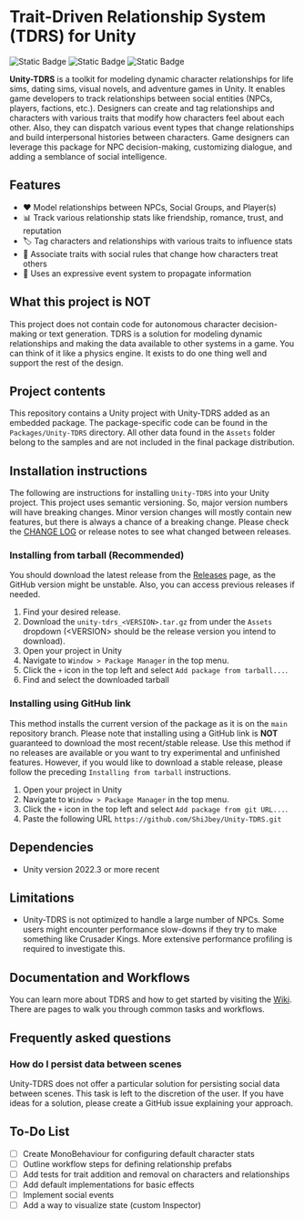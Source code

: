 # Trait-Driven Relationship System (TDRS) for Unity

![Static Badge](https://img.shields.io/badge/Unity-2022.3-black)
![Static Badge](https://img.shields.io/badge/Project_Status-Unstable-red)
![Static Badge](https://img.shields.io/badge/Version-1.0.0_Unreleased-yellow)

**Unity-TDRS** is a toolkit for modeling dynamic character relationships for life sims, dating sims, visual novels, and adventure games in Unity. It enables game developers to track relationships between social entities (NPCs, players, factions, etc.). Designers can create and tag relationships and characters with various traits that modify how characters feel about each other. Also, they can dispatch various event types that change relationships and build interpersonal histories between characters. Game designers can leverage this package for NPC decision-making, customizing dialogue, and adding a semblance of social intelligence.

## Features

- ❤️ Model relationships between NPCs, Social Groups, and Player(s)
- 📊 Track various relationship stats like friendship, romance, trust, and reputation
- 🏷️ Tag characters and relationships with various traits to influence stats
- 📏 Associate traits with social rules that change how characters treat others
- 🎊 Uses an expressive event system to propagate information

## What this project is **NOT**

This project does not contain code for autonomous character decision-making or text generation. TDRS is a solution for modeling dynamic relationships and making the data available to other systems in a game. You can think of it like a physics engine. It exists to do one thing well and support the rest of the design.

## Project contents

This repository contains a Unity project with Unity-TDRS added as an embedded package. The package-specific code can be found in the `Packages/Unity-TDRS` directory. All other data found in the `Assets` folder belong to the samples and are not included in the final package distribution.

## Installation instructions

The following are instructions for installing `Unity-TDRS` into your Unity project. This project uses semantic versioning. So, major version numbers will have breaking changes. Minor version changes will mostly contain new features, but there is always a chance of a breaking change. Please check the [CHANGE LOG](./CHANGELOG.md) or release notes to see what changed between releases.

### Installing from tarball (Recommended)

You should download the latest release from the [Releases](https://github.com/ShiJbey/Unity-TDRS/releases) page, as the GitHub version might be unstable. Also, you can access previous releases if needed.

1. Find your desired release.
2. Download the `unity-tdrs_<VERSION>.tar.gz` from under the `Assets` dropdown (\<VERSION\> should be the release version you intend to download).
3. Open your project in Unity
4. Navigate to `Window > Package Manager` in the top menu.
5. Click the `+` icon in the top left and select `Add package from tarball...`.
6. Find and select the downloaded tarball

### Installing using GitHub link

This method installs the current version of the package as it is on the `main` repository branch. Please note that installing using a GitHub link is  **NOT** guaranteed to download the most recent/stable release. Use this method if no releases are available or you want to try experimental and unfinished features. However, if you would like to download a stable release, please follow the preceding `Installing from tarball` instructions.

1. Open your project in Unity
2. Navigate to `Window > Package Manager` in the top menu.
3. Click the `+` icon in the top left and select `Add package from git URL...`.
4. Paste the following URL `https://github.com/ShiJbey/Unity-TDRS.git`

## Dependencies

- Unity version 2022.3 or more recent

## Limitations

- Unity-TDRS is not optimized to handle a large number of NPCs. Some users might encounter performance slow-downs if they try to make something like Crusader Kings. More extensive performance profiling is required to investigate this.

## Documentation and Workflows

You can learn more about TDRS and how to get started by visiting the [Wiki](https://github.com/ShiJbey/Unity-TDRS/wiki). There are pages to walk you through common tasks and workflows.

## Frequently asked questions

### How do I persist data between scenes

Unity-TDRS does not offer a particular solution for persisting social data between scenes. This task is left to the discretion of the user. If you have ideas for a solution, please create a GitHub issue explaining your approach.

## To-Do List

- [ ] Create MonoBehaviour for configuring default character stats
- [ ] Outline workflow steps for defining relationship prefabs
- [ ] Add tests for trait addition and removal on characters and relationships
- [ ] Add default implementations for basic effects
- [ ] Implement social events
- [ ] Add a way to visualize state (custom Inspector)
